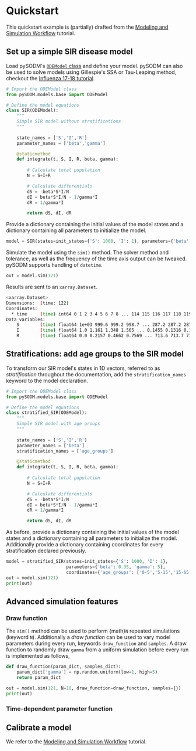 # Quickstart

This quickstart example is (partially) drafted from the [Modeling and Simulation Workflow](workflow.md) tutorial.

## Set up a simple SIR disease model

Load pySODM's [`ODEModel` class](models.md) and define your model. pySODM can also be used to solve models using Gillespie's SSA or Tau-Leaping method, checkout the [Influenza 17-18 tutorial](influenza_1718.md).

```python
# Import the ODEModel class
from pySODM.models.base import ODEModel

# Define the model equations
class SIR(ODEModel):
    """
    Simple SIR model without stratifications
    """
    
    state_names = ['S','I','R']
    parameter_names = ['beta','gamma']

    @staticmethod
    def integrate(t, S, I, R, beta, gamma):
        
        # Calculate total population
        N = S+I+R

        # Calculate differentials
        dS = -beta*S*I/N
        dI = beta*S*I/N - 1/gamma*I
        dR = 1/gamma*I

        return dS, dI, dR
```

Provide a dictionary containing the initial values of the model states and a dictionary containing all parameters to initialize the model.

```python
model = SIR(states=init_states={'S': 1000, 'I': 1}, parameters={'beta': 0.35, 'gamma': 5})
```

Simulate the model using the `sim()` method. The solver method and tolerance, as well as the frequency of the time axis output can be tweaked. pySODM supports handling of `datetime`.

```python
out = model.sim(121)
```

Results are sent to an `xarray.Dataset`. 
```bash
<xarray.Dataset>
Dimensions:  (time: 122)
Coordinates:
  * time     (time) int64 0 1 2 3 4 5 6 7 8 ... 114 115 116 117 118 119 120 121
Data variables:
    S        (time) float64 1e+03 999.6 999.2 998.7 ... 287.2 287.2 287.2 287.2
    I        (time) float64 1.0 1.161 1.348 1.565 ... 0.1455 0.1316 0.1192
    R        (time) float64 0.0 0.2157 0.4662 0.7569 ... 713.6 713.7 713.7 713.7


```

## Stratifications: add age groups to the SIR model

To transform our SIR model's states in 1D vectors, referred to as *stratification* throughout the documentation, add the `stratification_names` keyword to the model declaration.

```python
# Import the ODEModel class
from pySODM.models.base import ODEModel

# Define the model equations
class stratified_SIR(ODEModel):
    """
    Simple SIR model with age groups
    """
    
    state_names = ['S','I','R']
    parameter_names = ['beta']
    stratification_names = ['age_groups']

    @staticmethod
    def integrate(t, S, I, R, beta, gamma):
        
        # Calculate total population
        N = S+I+R

        # Calculate differentials
        dS = -beta*S*I/N
        dI = beta*S*I/N - 1/gamma*I
        dR = 1/gamma*I

        return dS, dI, dR
```

As before, provide a dictionary containing the initial values of the model states and a dictionary containing all parameters to initialize the model. Additionally provide a dictionary containing coordinates for every stratification declared previously.

```python
model = stratified_SIR(states=init_states={'S': 1000, 'I': 1},
                       parameters={'beta': 0.35, 'gamma': 5},
                       coordinates={'age_groups': ['0-5','5-15','15-65','65-120']})
out = model.sim(121)
print(out)                       
```

## Advanced simulation features

### Draw function

The `sim()` method can be used to perform {math}`N` repeated simulations (keyword `N`). Additionally a *draw function* can be used to vary model parameters during every run, keywords `draw_function` and `samples`. A draw function to randomly draw `gamma` from a uniform simulation before every run is implemented as follows,

```python
def draw_function(param_dict, samples_dict):
    param_dict['gamma'] = np.random.uniform(low=1, high=5)
    return param_dict

out = model.sim(121, N=10, draw_function=draw_function, samples={})
print(out)   
```

### Time-dependent parameter function

## Calibrate a model

We refer to the [Modeling and Simulation Workflow](workflow.md) tutorial.